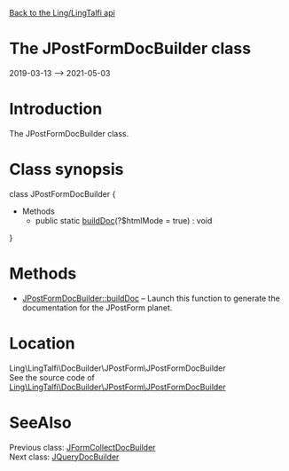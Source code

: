 [Back to the Ling/LingTalfi api](https://github.com/lingtalfi/LingTalfi/blob/master/doc/api/Ling/LingTalfi.md)



The JPostFormDocBuilder class
================
2019-03-13 --> 2021-05-03






Introduction
============

The JPostFormDocBuilder class.



Class synopsis
==============


class <span class="pl-k">JPostFormDocBuilder</span>  {

- Methods
    - public static [buildDoc](https://github.com/lingtalfi/LingTalfi/blob/master/doc/api/Ling/LingTalfi/DocBuilder/JPostForm/JPostFormDocBuilder/buildDoc.md)(?$htmlMode = true) : void

}






Methods
==============

- [JPostFormDocBuilder::buildDoc](https://github.com/lingtalfi/LingTalfi/blob/master/doc/api/Ling/LingTalfi/DocBuilder/JPostForm/JPostFormDocBuilder/buildDoc.md) &ndash; Launch this function to generate the documentation for the JPostForm planet.





Location
=============
Ling\LingTalfi\DocBuilder\JPostForm\JPostFormDocBuilder<br>
See the source code of [Ling\LingTalfi\DocBuilder\JPostForm\JPostFormDocBuilder](https://github.com/lingtalfi/LingTalfi/blob/master/DocBuilder/JPostForm/JPostFormDocBuilder.php)



SeeAlso
==============
Previous class: [JFormCollectDocBuilder](https://github.com/lingtalfi/LingTalfi/blob/master/doc/api/Ling/LingTalfi/DocBuilder/JFormCollect/JFormCollectDocBuilder.md)<br>Next class: [JQueryDocBuilder](https://github.com/lingtalfi/LingTalfi/blob/master/doc/api/Ling/LingTalfi/DocBuilder/JQuery/JQueryDocBuilder.md)<br>
